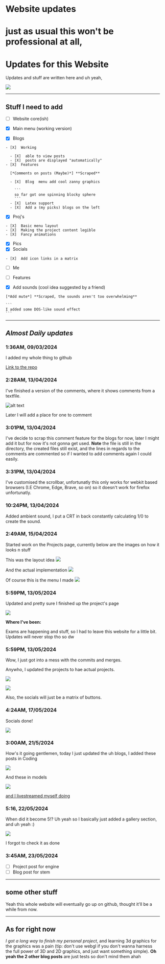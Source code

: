 # Website updates

# just as usual this won't be professional at all,

# Updates for this Website

Updates and stuff are written here and uh yeah,

![](https://raw.githubusercontent.com/firecroc635/Personal-Website/main/Pages/Blog/Blog%20posts/Converted%20html%20file/assets/Tom_Lea_-_2000_Yard_Stare-1701822450.jpg)

---

## Stuff I need to add

- [ ]  Website core(ish)

  - [X]  Main menu (working version)
  - [X]  Blogs

    - [X]  Working

      - [X]  able to view posts
      - [X]  posts are displayed "automatically"
    - [X]  Features

      [*Comments on posts (Maybe)*] **Scraped**

      - [X]  Blog  menu add cool zanny graphics

        ```
        so far got one spinning blocky sphere
        ```
      - [X]  Latex support
      - [X]  Add a (my picks) blogs on the left
  - [X]  Proj's

    - [X]  Basic menu layout
    - [X]  Making the project content legible
    - [X]  Fancy animations
  - [X]  Pics
  - [X]  Socials

    - [X]  Add icon links in a matrix
  - [ ]  Me
- [ ]  Features

  - [X]  Add sounds (cool idea suggested by a friend)

    [*Add mute*] **Scraped, the sounds aren't too overwhelming**

    ```
    I added some DOS-like sound effect
    ```

---

## ***Almost Daily updates***

### 1:36AM,  09/03/2024

I added my whole thing to github

[Link to the repo](https://github.com/firecroc635/Personal-Website)

### 2:28AM,  13/04/2024

I've finished a version of the comments, where it shows comments from a textfile.

![alt text](https://github.com/firecroc635/Personal-Website/blob/main/Pages/Blog/Blog%20posts/Converted%20html%20file/assets/Screenshot_20240313_022911.png?raw=true)

Later I will add a place for one to comment

### 3:01PM,  13/04/2024

I've decide to scrap this comment feature for the blogs for now, later I might add it but for now it's not gonna get used. **Note** the file is still in the directory, the created files still exist, and the lines in regards to the comments are commented so if I wanted to add comments again I could easily.

### 3:31PM, 13/04/2024

I've customised the scrollbar, unfortunatly this only works for webkit based browsers (I.E Chrome, Edge, Brave, so on) so it doesn't work for firefox unfortunatly.

### 10:24PM, 13/04/2024

Added ambient sound, I put a CRT in back constantly calculating 1/0 to create the sound.

### 2:49AM, 15/04/2024

Started work on the Projects page, currently below are the images on how it looks n stuff

This was the layout idea
![](https://github.com/firecroc635/Personal-Website/blob/main/Photos/Project%20ideas.png?raw=true)

And the actual implementation
![](https://github.com/firecroc635/Personal-Website/blob/main/Photos/Screenshot%202024-03-15%20at%2002-42-58%20Coding%20Main.png?raw=true)

Of course this is the menu I made
![](https://github.com/firecroc635/Personal-Website/blob/main/Photos/Screenshot2024-03-15at02-54-03Projects.png?raw=true)

### 5:59PM, 13/05/2024

Updated and pretty sure I finished up the project's page

![](https://github.com/firecroc635/Personal-Website/blob/main/Photos/Screenshot%202024-05-13%20175937.png?raw=true)

**Where I've been:**

Exams are happening and stuff, so I had to leave this website for a little bit. Updates will never stop tho so dw

### 5:59PM, 13/05/2024

Wow, I just got into a mess with the commits and merges.

Anywho, I updated the projects to hae actual projects.

![](https://github.com/firecroc635/Personal-Website/blob/main/Photos/Screenshot%202024-05-17%20021017.png?raw=true)

![](https://github.com/firecroc635/Personal-Website/blob/main/Photos/Screenshot%202024-05-17%20021042.png?raw=true)

Also, the socials will just be a matrix of buttons.

### 4:24AM, 17/05/2024

Socials done!

![](https://github.com/firecroc635/Personal-Website/blob/main/Photos/Screenshot%202024-05-17%20042441.png?raw=true)

### 3:00AM, 21/5/2024

How's it going gentlemen, today I just updated the uh blogs, I added these posts in Coding

![](https://github.com/firecroc635/Personal-Website/blob/main/Photos/Screenshot%202024-05-21%20205911.png?raw=true)

And these in models

![](https://github.com/firecroc635/Personal-Website/blob/main/Photos/Screenshot%202024-05-21%20205901.png?raw=true)

[and I livestreamed myself doing](https://www.youtube.com/watch?v=vs7fyGjju7E&t=15092s)

### 5:16, 22/05/2024

When did it become 5!? Uh yeah so I basically just added a gallery section, and uh yeah :)

![](https://github.com/firecroc635/Personal-Website/blob/main/Photos/Screenshot%202024-05-22%20133826.png?raw=true)

I forgot to check it as done

### 3:45AM, 23/05/2024

* [ ]  Project post for engine
* [ ]  Blog post for stem

---

## some other stuff

Yeah this whole website will eventually go up on github, thought it'll be a while from now.

---

## As for right now

*I got a long way to finish my personal project*, and learning 3d graphics for the graphics was a pain (tip: don't use webgl if you don't wanna harness the full power of 3D and 2D graphics, and just want something simple). **Oh yeah the 2 other blog posts** are just tests so don't mind them ahah

